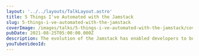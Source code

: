 ```yaml
---
layout: '../../layouts/TalkLayout.astro'
title: 5 Things I've Automated with the Jamstack
slug: 5-things-i-ve-automated-with-the-jamstack
coverImage: /images/talks/5-things-i-ve-automated-with-the-jamstack/cover.png
pubDate: 2021-08-25T05:00:00.000Z
description: The evolution of the Jamstack has enabled developers to build applications faster than ever before. Selfishly, how can you leverage the power of the Jamstack to benefit yourself? The answer...automation! In this talk, I'll walk through 5 different workflows that I have automated using the Jamstack. Along the way, we'll cover how to combine some hot Jamstack topics and technologies like Headless CMSs, Serverless Functions, and more! Don't miss out on this opportunity to have the Jamstack do the work for you.
youTubeVideoId:
---
```

